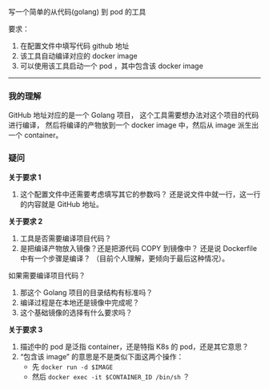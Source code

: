 写一个简单的从代码(golang) 到 pod 的工具

要求：

1. 在配置文件中填写代码 github 地址
2. 该工具自动编译对应的 docker image
3. 可以使用该工具启动一个 pod ，其中包含该 docker image

-----------------------------------------

### 我的理解

GitHub 地址对应的是一个 Golang 项目，
这个工具需要想办法对这个项目的代码进行编译，
然后将编译的产物放到一个 docker image 中，然后从 image
派生出一个 container。

### 疑问

**关于要求 1**

1. 这个配置文件中还需要考虑填写其它的参数吗？
还是说文件中就一行，这一行的内容就是 GitHub 地址。

**关于要求 2**

1. 工具是否需要编译项目代码？
2. 是把编译产物放入镜像？还是把源代码 COPY 到镜像中？
还是说 Dockerfile 中有一个步骤是编译？
（目前个人理解，更倾向于最后这种情况）。

如果需要编译项目代码？

1. 那这个 Golang 项目的目录结构有标准吗？
2. 编译过程是在本地还是镜像中完成呢？
3. 这个基础镜像的选择有什么要求吗？

**关于要求 3**

1. 描述中的 pod 是泛指 container，还是特指 K8s 的 pod，还是其它意思？
2. “包含该 image” 的意思是不是类似下面这两个操作：
    - 先 `docker run -d $IMAGE`
    - 然后 `docker exec -it $CONTAINER_ID /bin/sh`  ？


